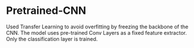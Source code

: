 # Pretrained-CNN

Used Transfer Learning to avoid overfitting by freezing the backbone of the CNN. The model uses pre-trained Conv Layers as a fixed feature extractor.\
Only the classification layer is trained.
